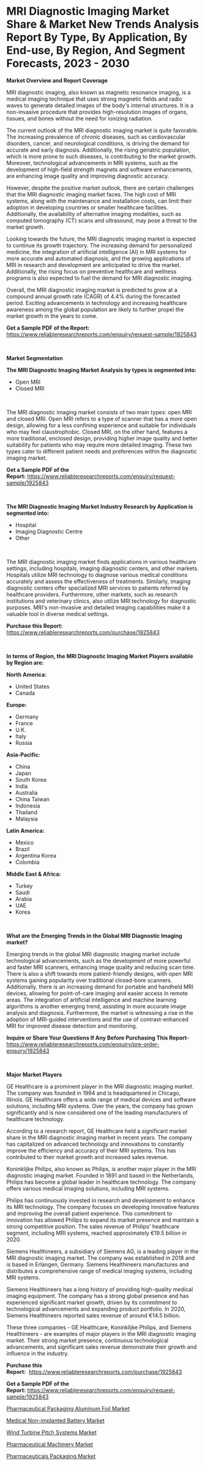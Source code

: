 <p><h1>MRI Diagnostic Imaging Market Share & Market New Trends Analysis Report By Type, By Application, By End-use, By Region, And Segment Forecasts, 2023 - 2030</h1></p><p><strong>Market Overview and Report Coverage</strong></p>
<p><p>MRI diagnostic imaging, also known as magnetic resonance imaging, is a medical imaging technique that uses strong magnetic fields and radio waves to generate detailed images of the body's internal structures. It is a non-invasive procedure that provides high-resolution images of organs, tissues, and bones without the need for ionizing radiation.</p><p>The current outlook of the MRI diagnostic imaging market is quite favorable. The increasing prevalence of chronic diseases, such as cardiovascular disorders, cancer, and neurological conditions, is driving the demand for accurate and early diagnosis. Additionally, the rising geriatric population, which is more prone to such diseases, is contributing to the market growth. Moreover, technological advancements in MRI systems, such as the development of high-field strength magnets and software enhancements, are enhancing image quality and improving diagnostic accuracy.</p><p>However, despite the positive market outlook, there are certain challenges that the MRI diagnostic imaging market faces. The high cost of MRI systems, along with the maintenance and installation costs, can limit their adoption in developing countries or smaller healthcare facilities. Additionally, the availability of alternative imaging modalities, such as computed tomography (CT) scans and ultrasound, may pose a threat to the market growth.</p><p>Looking towards the future, the MRI diagnostic imaging market is expected to continue its growth trajectory. The increasing demand for personalized medicine, the integration of artificial intelligence (AI) in MRI systems for more accurate and automated diagnosis, and the growing applications of MRI in research and development are anticipated to drive the market. Additionally, the rising focus on preventive healthcare and wellness programs is also expected to fuel the demand for MRI diagnostic imaging.</p><p>Overall, the MRI diagnostic imaging market is predicted to grow at a compound annual growth rate (CAGR) of 4.4% during the forecasted period. Exciting advancements in technology and increasing healthcare awareness among the global population are likely to further propel the market growth in the years to come.</p></p>
<p><strong>Get a Sample PDF of the Report:</strong> <a href="https://www.reliableresearchreports.com/enquiry/request-sample/1925843">https://www.reliableresearchreports.com/enquiry/request-sample/1925843</a></p>
<p>&nbsp;</p>
<p><strong>Market Segmentation</strong></p>
<p><strong>The MRI Diagnostic Imaging Market Analysis by types is segmented into:</strong></p>
<p><ul><li>Open MRI</li><li>Closed MRI</li></ul></p>
<p>&nbsp;</p>
<p><p>The MRI diagnostic imaging market consists of two main types: open MRI and closed MRI. Open MRI refers to a type of scanner that has a more open design, allowing for a less confining experience and suitable for individuals who may feel claustrophobic. Closed MRI, on the other hand, features a more traditional, enclosed design, providing higher image quality and better suitability for patients who may require more detailed imaging. These two types cater to different patient needs and preferences within the diagnostic imaging market.</p></p>
<p><strong>Get a Sample PDF of the Report:</strong>&nbsp;<a href="https://www.reliableresearchreports.com/enquiry/request-sample/1925843">https://www.reliableresearchreports.com/enquiry/request-sample/1925843</a></p>
<p>&nbsp;</p>
<p><strong>The MRI Diagnostic Imaging Market Industry Research by Application is segmented into:</strong></p>
<p><ul><li>Hospital</li><li>Imaging Diagnostic Centre</li><li>Other</li></ul></p>
<p>&nbsp;</p>
<p><p>The MRI diagnostic imaging market finds applications in various healthcare settings, including hospitals, imaging diagnostic centers, and other markets. Hospitals utilize MRI technology to diagnose various medical conditions accurately and assess the effectiveness of treatments. Similarly, imaging diagnostic centers offer specialized MRI services to patients referred by healthcare providers. Furthermore, other markets, such as research institutions and veterinary clinics, also utilize MRI technology for diagnostic purposes. MRI's non-invasive and detailed imaging capabilities make it a valuable tool in diverse medical settings.</p></p>
<p><strong>Purchase this Report:</strong>&nbsp; <a href="https://www.reliableresearchreports.com/purchase/1925843">https://www.reliableresearchreports.com/purchase/1925843</a></p>
<p>&nbsp;</p>
<p><strong>In terms of Region, the MRI Diagnostic Imaging Market Players available by Region are:</strong></p>
<p>
    <p> <strong> North America: </strong>
        <ul>
            <li>United States</li>
            <li>Canada</li>
        </ul>
        </p> 
    <p> <strong> Europe: </strong>
        <ul>
            <li>Germany</li>
            <li>France</li>
            <li>U.K.</li>
            <li>Italy</li>
            <li>Russia</li>
        </ul>
        </p> 
    <p> <strong> Asia-Pacific: </strong>
        <ul>
            <li>China</li>
            <li>Japan</li>
            <li>South Korea</li>
            <li>India</li>
            <li>Australia</li>
            <li>China Taiwan</li>
            <li>Indonesia</li>
            <li>Thailand</li>
            <li>Malaysia</li>
        </ul>
        </p> 
    <p> <strong> Latin America: </strong>
        <ul>
            <li>Mexico</li>
            <li>Brazil</li>
            <li>Argentina Korea</li>
            <li>Colombia</li>
        </ul>
        </p> 
    <p> <strong> Middle East & Africa: </strong>
        <ul>
            <li>Turkey</li>
            <li>Saudi</li>
            <li>Arabia</li>
            <li>UAE</li>
            <li>Korea</li>
        </ul>
    </p>
    </p>
<p>&nbsp;</p>
<p><strong>What are the Emerging Trends in the Global MRI Diagnostic Imaging market?</strong></p>
<p><p>Emerging trends in the global MRI diagnostic imaging market include technological advancements, such as the development of more powerful and faster MRI scanners, enhancing image quality and reducing scan time. There is also a shift towards more patient-friendly designs, with open MRI systems gaining popularity over traditional closed-bore scanners. Additionally, there is an increasing demand for portable and handheld MRI devices, allowing for point-of-care imaging and easier access in remote areas. The integration of artificial intelligence and machine learning algorithms is another emerging trend, assisting in more accurate image analysis and diagnosis. Furthermore, the market is witnessing a rise in the adoption of MRI-guided interventions and the use of contrast-enhanced MRI for improved disease detection and monitoring.</p></p>
<p><strong>Inquire or Share Your Questions If Any Before Purchasing This Report</strong>- <a href="https://www.reliableresearchreports.com/enquiry/pre-order-enquiry/1925843">https://www.reliableresearchreports.com/enquiry/pre-order-enquiry/1925843</a></p>
<p>&nbsp;</p>
<p><strong>Major Market Players</strong></p>
<p><p>GE Healthcare is a prominent player in the MRI diagnostic imaging market. The company was founded in 1994 and is headquartered in Chicago, Illinois. GE Healthcare offers a wide range of medical devices and software solutions, including MRI systems. Over the years, the company has grown significantly and is now considered one of the leading manufacturers of healthcare technology.</p><p>According to a research report, GE Healthcare held a significant market share in the MRI diagnostic imaging market in recent years. The company has capitalized on advanced technology and innovations to constantly improve the efficiency and accuracy of their MRI systems. This has contributed to their market growth and increased sales revenue.</p><p>Koninklijke Philips, also known as Philips, is another major player in the MRI diagnostic imaging market. Founded in 1891 and based in the Netherlands, Philips has become a global leader in healthcare technology. The company offers various medical imaging solutions, including MRI systems.</p><p>Philips has continuously invested in research and development to enhance its MRI technology. The company focuses on developing innovative features and improving the overall patient experience. This commitment to innovation has allowed Philips to expand its market presence and maintain a strong competitive position. The sales revenue of Philips' healthcare segment, including MRI systems, reached approximately €19.5 billion in 2020.</p><p>Siemens Healthineers, a subsidiary of Siemens AG, is a leading player in the MRI diagnostic imaging market. The company was established in 2018 and is based in Erlangen, Germany. Siemens Healthineers manufactures and distributes a comprehensive range of medical imaging systems, including MRI systems.</p><p>Siemens Healthineers has a long history of providing high-quality medical imaging equipment. The company has a strong global presence and has experienced significant market growth, driven by its commitment to technological advancements and expanding product portfolio. In 2020, Siemens Healthineers reported sales revenue of around €14.5 billion.</p><p>These three companies - GE Healthcare, Koninklijke Philips, and Siemens Healthineers - are examples of major players in the MRI diagnostic imaging market. Their strong market presence, continuous technological advancements, and significant sales revenue demonstrate their growth and influence in the industry.</p></p>
<p><strong>Purchase this Report:</strong>&nbsp;&nbsp;<a href="https://www.reliableresearchreports.com/purchase/1925843">https://www.reliableresearchreports.com/purchase/1925843</a></p>
<p></p>
<p><strong>Get a Sample PDF of the Report:</strong>&nbsp;<a href="https://www.reliableresearchreports.com/enquiry/request-sample/1925843">https://www.reliableresearchreports.com/enquiry/request-sample/1925843</a></p>
<p><p><a href="https://medium.com/@kennethjensen27/pharmaceutical-packaging-aluminum-foil-market-analysis-and-sze-forecasted-for-period-from-2023-to-7c2c97be83a7">Pharmaceutical Packaging Aluminum Foil Market</a></p><p><a href="https://github.com/Paul14Anderson63/Market-Research-Report-List-1/blob/main/medical-non-implanted-battery-market.md">Medical Non-implanted Battery Market</a></p><p><a href="https://medium.com/@angelageorge32/analyzing-wind-turbine-pitch-systems-market-global-industry-perspective-and-forecast-2023-to-c4f24e6b3e20">Wind Turbine Pitch Systems Market</a></p><p><a href="https://github.com/dringals/Market-Research-Report-List-1/blob/main/pharmaceutical-machinery-market.md">Pharmaceutical Machinery Market</a></p><p><a href="https://medium.com/@donaldmendez2018/pharmaceuticals-packaging-market-size-and-market-trends-complete-industry-overview-2023-to-2030-2f5169e0e8ef">Pharmaceuticals Packaging Market</a></p></p>